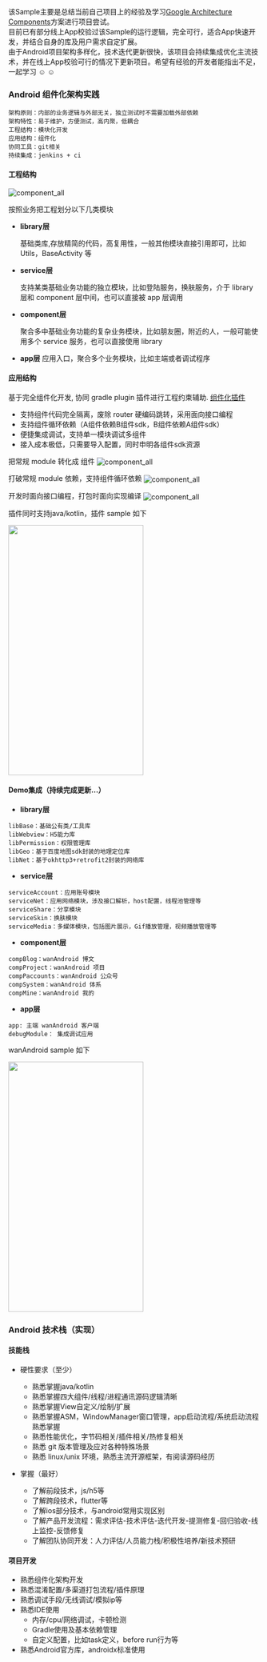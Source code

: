 该Sample主要是总结当前自己项目上的经验及学习[Google Architecture Components](https://developer.android.com/arch)方案进行项目尝试。  
目前已有部分线上App校验过该Sample的运行逻辑，完全可行，适合App快速开发，并结合自身的库及用户需求自定扩展。  
由于Android项目架构多样化，技术迭代更新很快，该项目会持续集成优化主流技术，并在线上App校验可行的情况下更新项目。希望有经验的开发者能指出不足，一起学习 :relaxed: :relaxed:

### Android 组件化架构实践

```
架构原则：内部的业务逻辑与外部无关，独立测试时不需要加载外部依赖
架构特性：易于维护，方便测试，高内聚，低耦合
工程结构：模块化开发
应用结构：组件化
协同工具：git相关
持续集成：jenkins + ci
```

#### 工程结构

<img src="./doc/component_build_0.png"  alt="component_all" align=center />

按照业务把工程划分以下几类模块

* **library层** 

	基础类库,存放精简的代码，高复用性，一般其他模块直接引用即可，比如Utils，BaseActivity 等
* **service层** 

	支持某类基础业务功能的独立模块，比如登陆服务，换肤服务，介于 library 层和 component 层中间，也可以直接被 app 层调用
	
* **component层** 

	聚合多中基础业务功能的复杂业务模块，比如朋友圈，附近的人，一般可能使用多个 service 服务，也可以直接使用 library
	
* **app层**
 	应用入口，聚合多个业务模块，比如主端或者调试程序

#### 应用结构

基于完全组件化开发, 协同 gradle plugin 插件进行工程约束辅助. [组件化插件](https://github.com/YummyLau/ComponentPlugin)

* 支持组件代码完全隔离，废除 router 硬编码跳转，采用面向接口编程
* 支持组件循环依赖（A组件依赖B组件sdk，B组件依赖A组件sdk）
* 便捷集成调试，支持单一模块调试多组件
* 接入成本极低，只需要导入配置，同时申明各组件sdk资源

把常规 module 转化成 组件
<img src="./doc/component_build_1.jpg"  alt="component_all" align=center />

打破常规 module 依赖，支持组件循环依赖
<img src="./doc/component_build_2.jpg"  alt="component_all" align=center />

开发时面向接口编程，打包时面向实现编译
<img src="./doc/component_build_3.jpg"  alt="component_all" align=center />

插件同时支持java/kotlin，插件 sample 如下

<img src="./doc/sample.png"  width = "270" height = "500" align=center />

#### Demo集成（持续完成更新...）

* **library层** 

```
libBase：基础公有类/工具库
libWebview：H5能力库
libPermission：权限管理库
libGeo：基于百度地图sdk封装的地理定位库
libNet：基于okhttp3+retrofit2封装的网络库
```

* **service层** 

```
serviceAccount：应用账号模块
serviceNet：应用网络模块，涉及接口解析，host配置，线程池管理等
serviceShare：分享模块
serviceSkin：换肤模块
serviceMedia：多媒体模块，包括图片展示，Gif播放管理，视频播放管理等
```
	
* **component层** 

```
compBlog：wanAndroid 博文
compProject：wanAndroid 项目
compPaccounts：wanAndroid 公众号
compSystem：wanAndroid 体系
compMine：wanAndroid 我的
```

* **app层**

```
app: 主端 wanAndroid 客户端
debugModule： 集成调试应用
```

wanAndroid sample 如下

<img src="./doc/android_modular_architeture.png"  width = "270" height = "500" align=center />


### Android 技术栈（实现）

#### 技能栈
* 硬性要求（至少）
	* 熟悉掌握java/kotlin
	* 熟悉掌握四大组件/线程/进程通讯源码逻辑清晰
	* 熟悉掌握View自定义/绘制/扩展
	* 熟悉掌握ASM，WindowManager窗口管理，app启动流程/系统启动流程熟悉掌握
	* 熟悉性能优化，字节码相关/插件相关/热修复相关
	* 熟悉 git 版本管理及应对各种特殊场景
	* 熟悉 linux/unix 环境，熟悉主流开源框架，有阅读源码经历

* 掌握（最好）
	* 了解前段技术，js/h5等
	* 了解跨段技术，flutter等
	* 了解ios部分技术，与android常用实现区别
	* 了解产品开发流程：需求评估-技术评估-迭代开发-提测修复-回归验收-线上监控-反馈修复
	* 了解团队协同开发：人力评估/人员能力栈/积极性培养/新技术预研

#### 项目开发

* 熟悉组件化架构开发
* 熟悉混淆配置/多渠道打包流程/插件原理
* 熟悉调试手段/无线调试/模拟ip等
* 熟悉IDE使用
	* 内存/cpu/网络调试，卡顿检测
	* Gradle使用及基本依赖管理
	* 自定义配置，比如task定义，before run行为等
* 熟悉Android官方库，androidx标准使用
